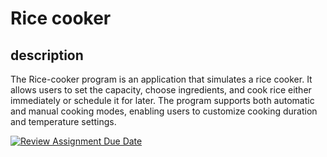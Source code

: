 # Rice cooker
## description
The Rice-cooker program is an application that simulates a rice cooker. It allows users to set the capacity, choose ingredients, and cook rice either immediately or schedule it for later. The program supports both automatic and manual cooking modes, enabling users to customize cooking duration and temperature settings.


[![Review Assignment Due Date](https://classroom.github.com/assets/deadline-readme-button-24ddc0f5d75046c5622901739e7c5dd533143b0c8e959d652212380cedb1ea36.svg)](https://classroom.github.com/a/PHq8Kfj_)
